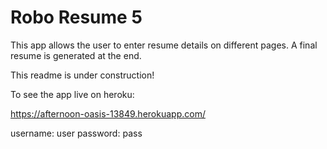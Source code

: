 # Robo Resume 5

This app allows the user to enter resume details on different pages.  A final resume is generated at the end.

This readme is under construction!

To see the app live on heroku:

https://afternoon-oasis-13849.herokuapp.com/

username: user
password: pass
